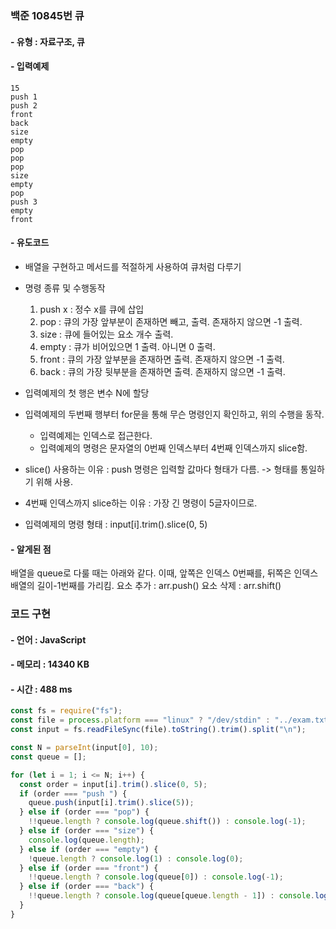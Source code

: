 ### 백준 10845번 큐

#### - 유형 : 자료구조, 큐

#### - 입력예제

```
15
push 1
push 2
front
back
size
empty
pop
pop
pop
size
empty
pop
push 3
empty
front
```

#### - 유도코드

- 배열을 구현하고 메서드를 적절하게 사용하여 큐처럼 다루기
- 명령 종류 및 수행동작

  1. push x : 정수 x를 큐에 삽입
  2. pop : 큐의 가장 앞부분이 존재하면 빼고, 출력. 존재하지 않으면 -1 출력.
  3. size : 큐에 들어있는 요소 개수 출력.
  4. empty : 큐가 비어있으면 1 출력. 아니면 0 출력.
  5. front : 큐의 가장 앞부분을 존재하면 출력. 존재하지 않으면 -1 출력.
  6. back : 큐의 가장 뒷부분을 존재하면 출력. 존재하지 않으면 -1 출력.

- 입력예제의 첫 행은 변수 N에 할당
- 입력예제의 두번째 행부터 for문을 통해 무슨 명령인지 확인하고, 위의 수행을 동작.

  - 입력예제는 인덱스로 접근한다.
  - 입력예제의 명령은 문자열의 0번째 인덱스부터 4번째 인덱스까지 slice함.

- slice() 사용하는 이유 : push 명령은 입력할 값마다 형태가 다름. -> 형태를 통일하기 위해 사용.
- 4번째 인덱스까지 slice하는 이유 : 가장 긴 명령이 5글자이므로.
- 입력예제의 명령 형태 : input[i].trim().slice(0, 5)

#### - 알게된 점

배열을 queue로 다룰 때는 아래와 같다.
이때, 앞쪽은 인덱스 0번째를, 뒤쪽은 인덱스 배열의 길이-1번째를 가리킴.
요소 추가 : arr.push()
요소 삭제 : arr.shift()

### 코드 구현

#### - 언어 : JavaScript

#### - 메모리 : 14340 KB

#### - 시간 : 488 ms

```js
const fs = require("fs");
const file = process.platform === "linux" ? "/dev/stdin" : "../exam.txt";
const input = fs.readFileSync(file).toString().trim().split("\n");

const N = parseInt(input[0], 10);
const queue = [];

for (let i = 1; i <= N; i++) {
  const order = input[i].trim().slice(0, 5);
  if (order === "push ") {
    queue.push(input[i].trim().slice(5));
  } else if (order === "pop") {
    !!queue.length ? console.log(queue.shift()) : console.log(-1);
  } else if (order === "size") {
    console.log(queue.length);
  } else if (order === "empty") {
    !queue.length ? console.log(1) : console.log(0);
  } else if (order === "front") {
    !!queue.length ? console.log(queue[0]) : console.log(-1);
  } else if (order === "back") {
    !!queue.length ? console.log(queue[queue.length - 1]) : console.log(-1);
  }
}
```
